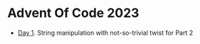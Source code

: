 # Advent Of Code 2023

* [Day 1](Day01.ipynb). String manipulation with not-so-trivial twist for Part 2

